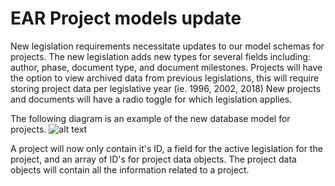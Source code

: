 # EAR Project models update

New legislation requirements necessitate updates to our model schemas for projects. The new legislation adds new types for several fields including: author, phase, document type, and document milestones. Projects will have the option to view archived data from previous legislations, this will require storing project data per legislative year (ie. 1996, 2002, 2018)
New projects and documents will have a radio toggle for which legislation applies.

The following diagram is an example of the new database model for projects.
![alt text](diagrams/ear_model_update.png "EAR Update - Project Model")

A project will now only contain it's ID, a field for the active legislation for the project, and an array of ID's for project data objects. The project data objects will contain all the information related to a project. 